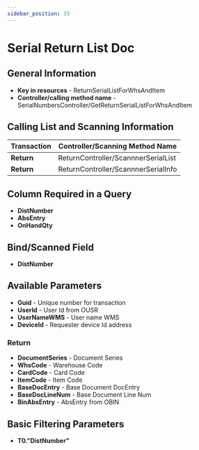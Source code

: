 ```yaml
---
sidebar_position: 33
---
```


# Serial Return List Doc

## General Information

- **Key in resources** - ReturnSerialListForWhsAndItem
- **Controller/calling method name** - SerialNumbersController/GetReturnSerialListForWhsAndItem

## Calling List and Scanning Information

| Transaction | Controller/Scanning Method Name |
| --- | --- |
| **Return** | ReturnController/ScannnerSerialList |
| **Return** | ReturnController/ScannnerSerialInfo |

## Column Required in a Query

- **DistNumber**
- **AbsEntry**
- **OnHandQty**

## Bind/Scanned Field

- **DistNumber**

## Available Parameters

- **Guid** - Unique number for transaction
- **UserId** - User Id from OUSR
- **UserNameWMS** - User name WMS
- **DeviceId** - Requester device Id address

### Return

- **DocumentSeries** - Document Series
- **WhsCode** - Warehouse Code
- **CardCode** - Card Code
- **ItemCode** - Item Code
- **BaseDocEntry** - Base Document DocEntry
- **BaseDocLineNum** - Base Document Line Num
- **BinAbsEntry** - AbsEntry from OBIN

## Basic Filtering Parameters

- **T0."DistNumber"**
